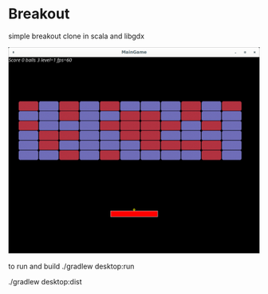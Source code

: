 # Breakout

simple breakout clone in scala and libgdx

![screen](Screenshot.png)

to run and build
./gradlew desktop:run

./gradlew desktop:dist
